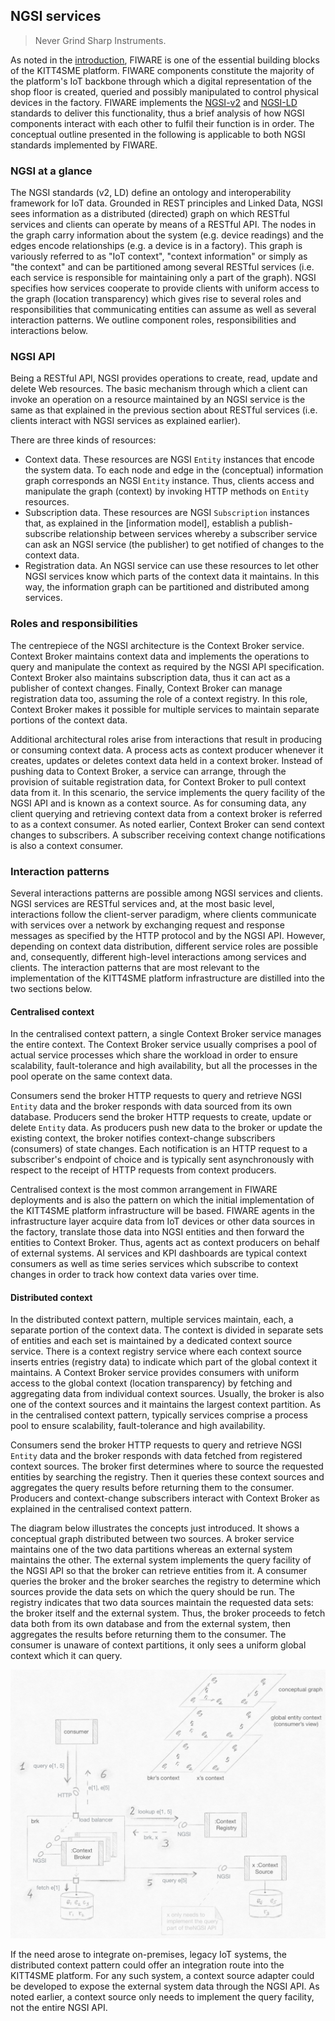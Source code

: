 NGSI services
-------------
> Never Grind Sharp Instruments.


As noted in the [introduction][intro.platform], FIWARE is one of the
essential building blocks of the KITT4SME platform. FIWARE components
constitute the majority of the platform's IoT backbone through which
a digital representation of the shop floor is created, queried and
possibly manipulated to control physical devices in the factory. FIWARE
implements the [NGSI-v2][ngsi.v2] and [NGSI-LD][ngsi.ld] standards to
deliver this functionality, thus a brief analysis of how NGSI components
interact with each other to fulfil their function is in order. The
conceptual outline presented in the following is applicable to both
NGSI standards implemented by FIWARE.


### NGSI at a glance
The NGSI standards (v2, LD) define an ontology and interoperability
framework for IoT data. Grounded in REST principles and Linked Data,
NGSI sees information as a distributed (directed) graph on which RESTful
services and clients can operate by means of a RESTful API. The nodes
in the graph carry information about the system (e.g. device readings)
and the edges encode relationships (e.g. a device is in a factory).
This graph is variously referred to as "IoT context", "context information"
or simply as "the context" and can be partitioned among several RESTful
services (i.e. each service is responsible for maintaining only a part
of the graph). NGSI specifies how services cooperate to provide clients
with uniform access to the graph (location transparency) which gives
rise to several roles and responsibilities that communicating entities
can assume as well as several interaction patterns. We outline component
roles, responsibilities and interactions below.


### NGSI API
Being a RESTful API, NGSI provides operations to create, read, update
and delete Web resources. The basic mechanism through which a client
can invoke an operation on a resource maintained by an NGSI service
is the same as that explained in the previous section about RESTful
services (i.e. clients interact with NGSI services as explained earlier).

There are three kinds of resources:

* Context data. These resources are NGSI `Entity` instances that encode
  the system data. To each node and edge in the (conceptual) information
  graph corresponds an NGSI `Entity` instance. Thus, clients access and
  manipulate the graph (context) by invoking HTTP methods on `Entity`
  resources.
* Subscription data. These resources are NGSI `Subscription` instances
  that, as explained in the [information model], establish a publish-subscribe
  relationship between services whereby a subscriber service can ask an
  NGSI service (the publisher) to get notified of changes to the context
  data.
* Registration data. An NGSI service can use these resources to let other
  NGSI services know which parts of the context data it maintains. In this
  way, the information graph can be partitioned and distributed among services.


### Roles and responsibilities
The centrepiece of the NGSI architecture is the Context Broker service.
Context Broker maintains context data and implements the operations to
query and manipulate the context as required by the NGSI API specification.
Context Broker also maintains subscription data, thus it can act as a
publisher of context changes. Finally, Context Broker can manage registration
data too, assuming the role of a context registry. In this role, Context
Broker makes it possible for multiple services to maintain separate
portions of the context data.

Additional architectural roles arise from interactions that result in
producing or consuming context data. A process acts as context producer
whenever it creates, updates or deletes context data held in a context
broker. Instead of pushing data to Context Broker, a service can arrange,
through the provision of suitable registration data, for Context Broker
to pull context data from it. In this scenario, the service implements
the query facility of the NGSI API and is known as a context source.
As for consuming data, any client querying and retrieving context data
from a context broker is referred to as a context consumer. As noted
earlier, Context Broker can send context changes to subscribers. A
subscriber receiving context change notifications is also a context
consumer.


### Interaction patterns
Several interactions patterns are possible among NGSI services and
clients. NGSI services are RESTful services and, at the most basic
level, interactions follow the client-server paradigm, where clients
communicate with services over a network by exchanging request and
response messages as specified by the HTTP protocol and by the NGSI
API. However, depending on context data distribution, different service
roles are possible and, consequently, different high-level interactions
among services and clients. The interaction patterns that are most
relevant to the implementation of the KITT4SME platform infrastructure
are distilled into the two sections below.

#### Centralised context
In the centralised context pattern, a single Context Broker service
manages the entire context. The Context Broker service usually comprises
a pool of actual service processes which share the workload in order
to ensure scalability, fault-tolerance and high availability, but all
the processes in the pool operate on the same context data.

Consumers send the broker HTTP requests to query and retrieve NGSI
`Entity` data and the broker responds with data sourced from its own
database. Producers send the broker HTTP requests to create, update
or delete `Entity` data. As producers push new data to the broker or
update the existing context, the broker notifies context-change subscribers
(consumers) of state changes. Each notification is an HTTP request to
a subscriber's endpoint of choice and is typically sent asynchronously
with respect to the receipt of HTTP requests from context producers.

Centralised context is the most common arrangement in FIWARE deployments
and is also the pattern on which the initial implementation of the
KITT4SME platform infrastructure will be based. FIWARE agents in the
infrastructure layer acquire data from IoT devices or other data sources
in the factory, translate those data into NGSI entities and then forward
the entities to Context Broker. Thus, agents act as context producers
on behalf of external systems. AI services and KPI dashboards are typical
context consumers as well as time series services which subscribe to
context changes in order to track how context data varies over time.

#### Distributed context
In the distributed context pattern, multiple services maintain, each,
a separate portion of the context data. The context is divided in separate
sets of entities and each set is maintained by a dedicated context source
service. There is a context registry service where each context source
inserts entries (registry data) to indicate which part of the global
context it maintains. A Context Broker service provides consumers with
uniform access to the global context (location transparency) by fetching
and aggregating data from individual context sources. Usually, the broker
is also one of the context sources and it maintains the largest context
partition. As in the centralised context pattern, typically services
comprise a process pool to ensure scalability, fault-tolerance and
high availability.

Consumers send the broker HTTP requests to query and retrieve NGSI
`Entity` data and the broker responds with data fetched from registered
context sources. The broker first determines where to source the requested
entities by searching the registry. Then it queries these context sources
and aggregates the query results before returning them to the consumer.
Producers and context-change subscribers interact with Context Broker
as explained in the centralised context pattern.

The diagram below illustrates the concepts just introduced. It shows
a conceptual graph distributed between two sources. A broker service
maintains one of the two data partitions whereas an external system
maintains the other. The external system implements the query facility
of the NGSI API so that the broker can retrieve entities from it. A
consumer queries the broker and the broker searches the registry to
determine which sources provide the data sets on which the query should
be run. The registry indicates that two data sources maintain the
requested data sets: the broker itself and the external system. Thus,
the broker proceeds to fetch data both from its own database and from
the external system, then aggregates the results before returning them
to the consumer. The consumer is unaware of context partitions, it only
sees a uniform global context which it can query.

![Distributed context and queries.][distrib-ctx]

If the need arose to integrate on-premises, legacy IoT systems, the
distributed context pattern could offer an integration route into the
KITT4SME platform. For any such system, a context source adapter could
be developed to expose the external system data through the NGSI API.
As noted earlier, a context source only needs to implement the query
facility, not the entire NGSI API.




[distrib-ctx]: ./ngsi.distributed-ctx.png
[intro.platform]: ../intro/platform.md
[ngsi.ld]: https://www.etsi.org/deliver/etsi_gs/CIM/001_099/009/01.04.02_60/gs_CIM009v010402p.pdf
[ngsi.v2]: https://fiware.github.io/specifications/ngsiv2/stable/
